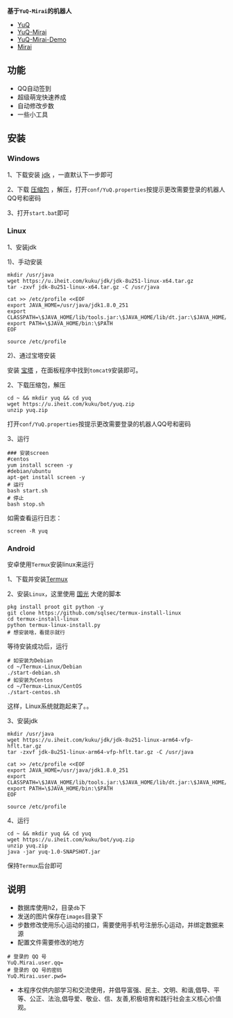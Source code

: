 **基于`YuQ-Mirai`的机器人**
* [YuQ](https://github.com/YuQWorks/YuQ)
* [YuQ-Mirai](https://github.com/YuQWorks/YuQ-Mirai)
* [YuQ-Mirai-Demo](https://github.com/YuQWorks/YuQ-Mirai-Demo)
* [Mirai](https://github.com/mamoe/mirai)

## 功能
* QQ自动签到
* 超级萌宠快速养成
* 自动修改步数
* 一些小工具

## 安装

### Windows

1、下载安装 [jdk](http://8rr.co/8Kbk) ，一直默认下一步即可

2、下载 [压缩包](https://u.iheit.com/kuku/bot/yuq.zip) ，解压，打开`conf/YuQ.properties`按提示更改需要登录的机器人QQ号和密码

3、打开`start.bat`即可

### Linux

1、安装jdk

1)、手动安装
```shell script
mkdir /usr/java
wget https://u.iheit.com/kuku/jdk/jdk-8u251-linux-x64.tar.gz
tar -zxvf jdk-8u251-linux-x64.tar.gz -C /usr/java

cat >> /etc/profile <<EOF
export JAVA_HOME=/usr/java/jdk1.8.0_251
export CLASSPATH=\$JAVA_HOME/lib/tools.jar:\$JAVA_HOME/lib/dt.jar:\$JAVA_HOME/lib
export PATH=\$JAVA_HOME/bin:\$PATH
EOF

source /etc/profile
```
2)、通过宝塔安装

安装 [宝塔](http://bt.cn) ，在面板程序中找到`tomcat9`安装即可。

2、下载压缩包，解压
```shell script
cd ~ && mkdir yuq && cd yuq
wget https://u.iheit.com/kuku/bot/yuq.zip
unzip yuq.zip
```
打开`conf/YuQ.properties`按提示更改需要登录的机器人QQ号和密码

3、运行
```shell script
### 安装screen
#centos
yum install screen -y
#debian/ubuntu
apt-get install screen -y
# 运行
bash start.sh
# 停止
bash stop.sh
```
如需查看运行日志：
```shell script
screen -R yuq
```

### Android
安卓使用`Termux`安装linux来运行

1、下载并安装[Termux](https://www.coolapk.com/apk/com.termux)

2、安装`Linux`，这里使用 [国光](https://www.sqlsec.com/2020/04/termuxlinux.html) 大佬的脚本
```shell script
pkg install proot git python -y
git clone https://github.com/sqlsec/termux-install-linux
cd termux-install-linux
python termux-linux-install.py
# 想安装啥，看提示就行
```
等待安装成功后，运行
```shell script
# 如安装为Debian
cd ~/Termux-Linux/Debian
./start-debian.sh
# 如安装为Centos
cd ~/Termux-Linux/CentOS
./start-centos.sh
```
这样，Linux系统就跑起来了。。

3、安装jdk
```shell script
mkdir /usr/java
wget https://u.iheit.com/kuku/jdk/jdk-8u251-linux-arm64-vfp-hflt.tar.gz
tar -zxvf jdk-8u251-linux-arm64-vfp-hflt.tar.gz -C /usr/java

cat >> /etc/profile <<EOF
export JAVA_HOME=/usr/java/jdk1.8.0_251
export CLASSPATH=\$JAVA_HOME/lib/tools.jar:\$JAVA_HOME/lib/dt.jar:\$JAVA_HOME/lib
export PATH=\$JAVA_HOME/bin:\$PATH
EOF

source /etc/profile
```

4、运行
```shell script
cd ~ && mkdir yuq && cd yuq
wget https://u.iheit.com/kuku/bot/yuq.zip
unzip yuq.zip
java -jar yuq-1.0-SNAPSHOT.jar
```
保持`Termux`后台即可

## 说明
* 数据库使用h2，目录`db`下
* 发送的图片保存在`images`目录下
* 步数修改使用乐心运动的接口，需要使用手机号注册乐心运动，并绑定数据来源
* 配置文件需要修改的地方
```properties
# 登录的 QQ 号
YuQ.Mirai.user.qq=
# 登录的 QQ 号的密码
YuQ.Mirai.user.pwd=
```
* 本程序仅供内部学习和交流使用，并倡导富强、民主、文明、和谐,倡导、平等、公正、法治,倡导爱、敬业、信、友善,积极培育和践行社会主义核心价值观。